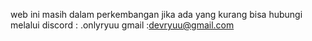 web ini masih dalam perkembangan jika ada yang kurang bisa hubungi melalui discord : .onlyryuu 
gmail :devryuu@gmail.com
